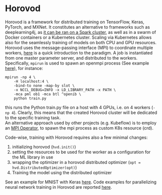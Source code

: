 # Horovod
Horovod is a framework for distributed training on TensorFlow, Keras, PyTorch, and MXNet.
It constitutes an alternative to frameworks such as deeplearning4j, as [it can be ran on a Spark cluster](https://github.com/horovod/horovod/blob/master/docs/spark.md), as well as in a swarm of Docker containers or a Kubernetes cluster.
Scaling via Kubernetes allows also for the seamlessly training of models on both CPU and GPU resources.
Horovod uses the message-passing interface (MPI) to coordinate multiple workers, [here](https://github.com/horovod/horovod/blob/master/docs/concepts.md) is a quick introduction to the paradigm.
A job is instantiated from one master parameter server, and distributed to the workers.
Specifically, `mpirun` is used to spawn an openmpi process (See example [here](https://github.com/horovod/horovod/blob/master/docs/running.md)), for instance:
```
mpirun -np 4 \
    -H localhost:4 \
    -bind-to none -map-by slot \
    -x NCCL_DEBUG=INFO -x LD_LIBRARY_PATH -x PATH \
    -mca pml ob1 -mca btl ^openib \
    python train.py
```
this runs the Python train.py file on a host with 4 GPUs, i.e. on 4 workers (`-np 4`). Clearly, this means that the created Horovod cluster will be dedicated to the specific training task.  
An alternative approach used by other projects (e.g. Kubeflow) is to employ an [MPI Operator](https://github.com/horovod/horovod/blob/master/docs/running.md), to spawn the mpi process as custom K8s resource (crd).  

Code-wise, training with Horovod requires also a few minimal changes:  
1. initializing horovod (`hvd.init()`)  
2. setting the resources to be used for the worker as a configuration for the ML library in use  
3. wrapping the optimizer in a horovod distributed optimizer (`opt = hvd.DistributedOptimizer(opt)`)  
4. Training the model using the distributed optimizer  

See an example for MNIST with Keras [here](https://github.com/horovod/horovod/blob/master/examples/keras_mnist.py).
Code examples for parallelizing neural network training in Horovod are reported [here](https://github.com/horovod/horovod/tree/master/examples).
